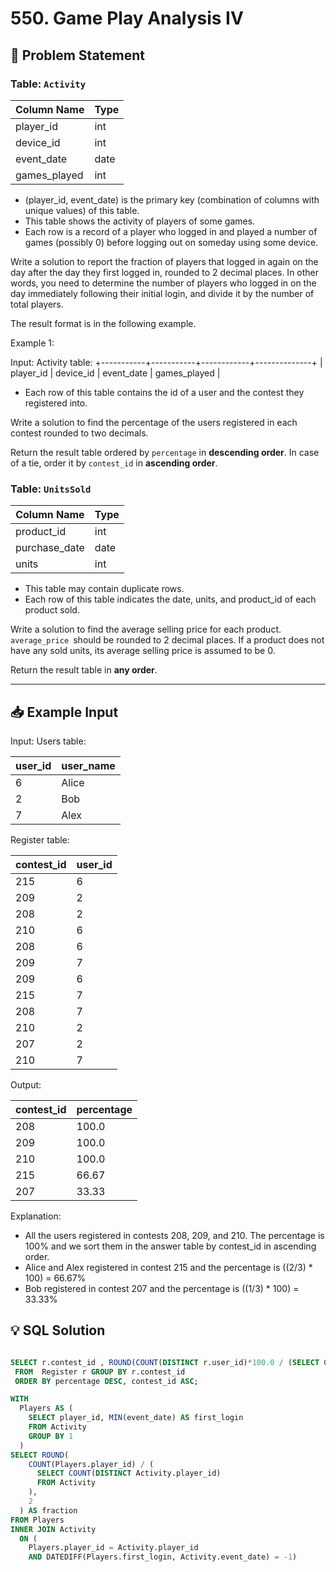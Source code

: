# 550. Game Play Analysis IV

## 📝 Problem Statement

### Table: `Activity`

| Column Name  | Type    |
|--------------|---------|
| player_id    | int     |
| device_id    | int     |
| event_date   | date    |
| games_played | int     |

 - (player_id, event_date) is the primary key (combination of columns with unique values) of this table.
 - This table shows the activity of players of some games.
 - Each row is a record of a player who logged in and played a number of games (possibly 0) before logging out on someday using some device.

Write a solution to report the fraction of players that logged in again on the day after the day they first logged in, rounded to 2 decimal places. In other words, you need to determine the number of players who logged in on the day immediately following their initial login, and divide it by the number of total players.

The result format is in the following example.

 

Example 1:

Input: 
Activity table:
+-----------+-----------+------------+--------------+
| player_id | device_id | event_date | games_played |
 - Each row of this table contains the id of a user and the contest they registered into.
 

Write a solution to find the percentage of the users registered in each contest rounded to two decimals.

Return the result table ordered by `percentage` in **descending order**. In case of a tie, order it by `contest_id` in **ascending order**.

### Table: `UnitsSold`

| Column Name   | Type    |
|---------------|---------|
| product_id    | int     |
| purchase_date | date    |
| units         | int     |

 - This table may contain duplicate rows.
 - Each row of this table indicates the date, units, and product_id of each product sold. 
 
Write a solution to find the average selling price for each product. `average_price `should be rounded to 2 decimal places. If a product does not have any sold units, its average selling price is assumed to be 0.

Return the result table in **any order**.

---

## 📥 Example Input

Input: 
Users table:

| user_id | user_name |
|---------|-----------|
| 6       | Alice     |
| 2       | Bob       |
| 7       | Alex      |

Register table:

| contest_id | user_id |
|------------|---------|
| 215        | 6       |
| 209        | 2       |
| 208        | 2       |
| 210        | 6       |
| 208        | 6       |
| 209        | 7       |
| 209        | 6       |
| 215        | 7       |
| 208        | 7       |
| 210        | 2       |
| 207        | 2       |
| 210        | 7       |

Output: 

| contest_id | percentage |
|------------|------------|
| 208        | 100.0      |
| 209        | 100.0      |
| 210        | 100.0      |
| 215        | 66.67      |
| 207        | 33.33      |

Explanation: 
 - All the users registered in contests 208, 209, and 210. The percentage is 100% and we sort them in the answer table by contest_id in ascending order.
 - Alice and Alex registered in contest 215 and the percentage is ((2/3) * 100) = 66.67%
 - Bob registered in contest 207 and the percentage is ((1/3) * 100) = 33.33%

## 💡 SQL Solution

```sql

SELECT r.contest_id , ROUND(COUNT(DISTINCT r.user_id)*100.0 / (SELECT COUNT(*) FROM Users),2) AS percentage
 FROM  Register r GROUP BY r.contest_id
 ORDER BY percentage DESC, contest_id ASC;

WITH
  Players AS (
    SELECT player_id, MIN(event_date) AS first_login
    FROM Activity
    GROUP BY 1
  )
SELECT ROUND(
    COUNT(Players.player_id) / (
      SELECT COUNT(DISTINCT Activity.player_id)
      FROM Activity
    ),
    2
  ) AS fraction
FROM Players
INNER JOIN Activity
  ON (
    Players.player_id = Activity.player_id
    AND DATEDIFF(Players.first_login, Activity.event_date) = -1)

